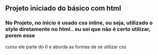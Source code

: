 ## Projeto iniciado do básico com html
### No Projeto, no inicio é usado css inline, ou seja, utilizado o style diretamente no html.. eu sei que não é certo utilizar, porem esse
curso ele parte do 0 e aborda as formas de se utilizar css